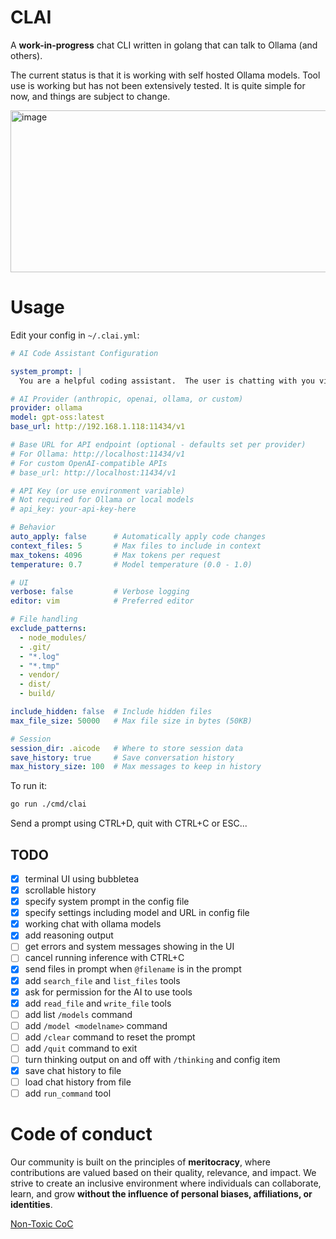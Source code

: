 # CLAI

A **work-in-progress** chat CLI written in golang that can talk to Ollama (and others).

The current status is that it is working with self hosted Ollama models.  Tool use is working but has not been extensively tested. It is quite simple for now, and things are subject to change.

<img width="862" height="259" alt="image" src="https://github.com/user-attachments/assets/bc5d3972-c985-46d4-8fff-eb8e9af64873" />

# Usage

Edit your config in `~/.clai.yml`:

```yml
# AI Code Assistant Configuration

system_prompt: |
  You are a helpful coding assistant.  The user is chatting with you via a CLI agent.  This agent will make various tools available to you to help the user.

# AI Provider (anthropic, openai, ollama, or custom)
provider: ollama
model: gpt-oss:latest
base_url: http://192.168.1.118:11434/v1

# Base URL for API endpoint (optional - defaults set per provider)
# For Ollama: http://localhost:11434/v1
# For custom OpenAI-compatible APIs
# base_url: http://localhost:11434/v1

# API Key (or use environment variable)
# Not required for Ollama or local models
# api_key: your-api-key-here

# Behavior
auto_apply: false      # Automatically apply code changes
context_files: 5       # Max files to include in context
max_tokens: 4096       # Max tokens per request
temperature: 0.7       # Model temperature (0.0 - 1.0)

# UI
verbose: false         # Verbose logging
editor: vim            # Preferred editor

# File handling
exclude_patterns:
  - node_modules/
  - .git/
  - "*.log"
  - "*.tmp"
  - vendor/
  - dist/
  - build/

include_hidden: false  # Include hidden files
max_file_size: 50000   # Max file size in bytes (50KB)

# Session
session_dir: .aicode   # Where to store session data
save_history: true     # Save conversation history
max_history_size: 100  # Max messages to keep in history
```

To run it:

```bash
go run ./cmd/clai
```

Send a prompt using CTRL+D, quit with CTRL+C or ESC...

## TODO

- [x] terminal UI using bubbletea
- [x] scrollable history
- [x] specify system prompt in the config file
- [x] specify settings including model and URL in config file
- [x] working chat with ollama models
- [x] add reasoning output
- [ ] get errors and system messages showing in the UI
- [ ] cancel running inference with CTRL+C
- [x] send files in prompt when `@filename` is in the prompt
- [x] add `search_file` and `list_files` tools
- [x] ask for permission for the AI to use tools
- [x] add `read_file` and `write_file` tools
- [ ] add list `/models` command
- [ ] add `/model <modelname>` command
- [ ] add `/clear` command to reset the prompt
- [ ] add `/quit` command to exit
- [ ] turn thinking output on and off with `/thinking` and config item
- [x] save chat history to file
- [ ] load chat history from file
- [ ] add `run_command` tool

# Code of conduct

Our community is built on the principles of **meritocracy**, where contributions are valued based on their quality, relevance, and impact. We strive to create an inclusive environment where individuals can collaborate, learn, and grow **without the influence of personal biases, affiliations, or identities**.

[Non-Toxic CoC](https://github.com/penguinpowernz/clai/blob/main/CODE_OF_CONDUCT.md)